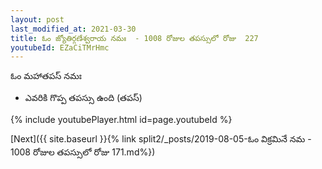 ```yaml
---
layout: post
last_modified_at: 2021-03-30
title: ఓం జ్యోతిర్గణేశ్వరాయ నమః  - 1008 రోజుల తపస్సులో రోజు  227
youtubeId: EZaCiTMrHmc
---
```

 
 
 ఓం మహాతపస్ నమః  
 
 -  ఎవరికి గొప్ప తపస్సు ఉంది (తపస్) 
 
  
 
  
 
 
 
 
 
 


{% include youtubePlayer.html id=page.youtubeId %}
 
[Next]({{ site.baseurl }}{% link  split2/_posts/2019-08-05-ఓం విక్రమినే నమ  - 1008 రోజుల తపస్సులో రోజు  171.md%})
 
